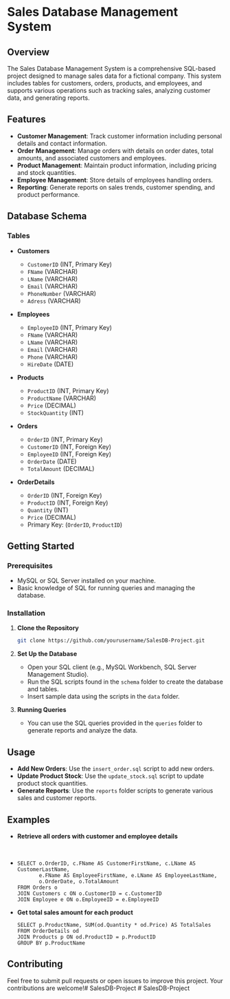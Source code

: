# Sales Database Management System

## Overview

The Sales Database Management System is a comprehensive SQL-based project designed to manage sales data for a fictional company. This system includes tables for customers, orders, products, and employees, and supports various operations such as tracking sales, analyzing customer data, and generating reports.

## Features

- **Customer Management**: Track customer information including personal details and contact information.
- **Order Management**: Manage orders with details on order dates, total amounts, and associated customers and employees.
- **Product Management**: Maintain product information, including pricing and stock quantities.
- **Employee Management**: Store details of employees handling orders.
- **Reporting**: Generate reports on sales trends, customer spending, and product performance.

## Database Schema

### Tables

- **Customers**
  - `CustomerID` (INT, Primary Key)
  - `FName` (VARCHAR)
  - `LName` (VARCHAR)
  - `Email` (VARCHAR)
  - `PhoneNumber` (VARCHAR)
  - `Adress` (VARCHAR)

- **Employees**
  - `EmployeeID` (INT, Primary Key)
  - `FName` (VARCHAR)
  - `LName` (VARCHAR)
  - `Email` (VARCHAR)
  - `Phone` (VARCHAR)
  - `HireDate` (DATE)

- **Products**
  - `ProductID` (INT, Primary Key)
  - `ProductName` (VARCHAR)
  - `Price` (DECIMAL)
  - `StockQuantity` (INT)

- **Orders**
  - `OrderID` (INT, Primary Key)
  - `CustomerID` (INT, Foreign Key)
  - `EmployeeID` (INT, Foreign Key)
  - `OrderDate` (DATE)
  - `TotalAmount` (DECIMAL)

- **OrderDetails**
  - `OrderID` (INT, Foreign Key)
  - `ProductID` (INT, Foreign Key)
  - `Quantity` (INT)
  - `Price` (DECIMAL)
  - Primary Key: (`OrderID`, `ProductID`)

## Getting Started

### Prerequisites

- MySQL or SQL Server installed on your machine.
- Basic knowledge of SQL for running queries and managing the database.

### Installation

1. **Clone the Repository**

   ```bash
   git clone https://github.com/yourusername/SalesDB-Project.git

1. **Set Up the Database**
   - Open your SQL client (e.g., MySQL Workbench, SQL Server Management Studio).
   - Run the SQL scripts found in the `schema` folder to create the database and tables.
   - Insert sample data using the scripts in the `data` folder.
2. **Running Queries**
   - You can use the SQL queries provided in the `queries` folder to generate reports and analyze the data.

## Usage

- **Add New Orders**: Use the `insert_order.sql` script to add new orders.
- **Update Product Stock**: Use the `update_stock.sql` script to update product stock quantities.
- **Generate Reports**: Use the `reports` folder scripts to generate various sales and customer reports.

## Examples

- **Retrieve all orders with customer and employee details**

​	

- ```
  SELECT o.OrderID, c.FName AS CustomerFirstName, c.LName AS CustomerLastName,
         e.FName AS EmployeeFirstName, e.LName AS EmployeeLastName,
         o.OrderDate, o.TotalAmount
  FROM Orders o
  JOIN Customers c ON o.CustomerID = c.CustomerID
  JOIN Employee e ON o.EmployeeID = e.EmployeeID
  ```

- **Get total sales amount for each product**

  ```
  SELECT p.ProductName, SUM(od.Quantity * od.Price) AS TotalSales
  FROM OrderDetails od
  JOIN Products p ON od.ProductID = p.ProductID
  GROUP BY p.ProductName
  ```

## Contributing

Feel free to submit pull requests or open issues to improve this project. Your contributions are welcome!#   S a l e s D B - P r o j e c t  
 #   S a l e s D B - P r o j e c t  
 